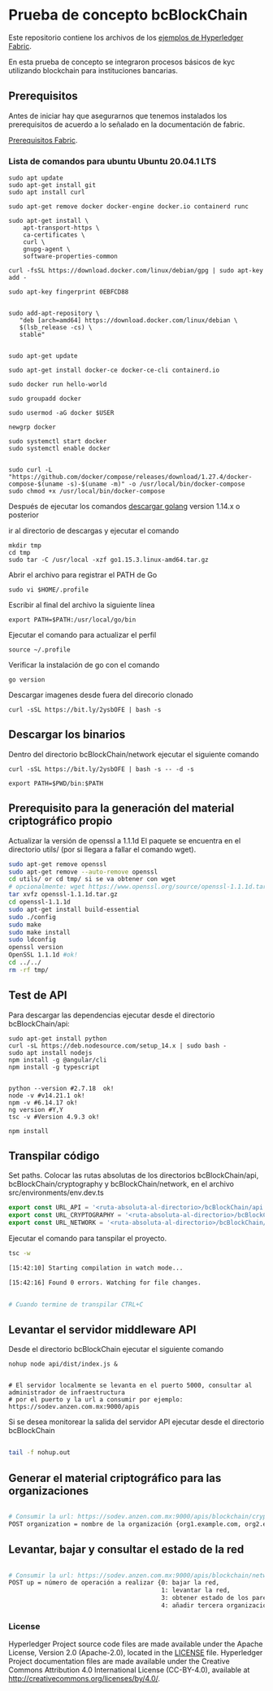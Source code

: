 # Prueba de concepto bcBlockChain  

Este repositorio contiene los archivos de los [ejemplos de Hyperledger Fabric](https://github.com/hyperledger/fabric-samples). 

En esta prueba de concepto se integraron procesos básicos de kyc utilizando blockchain para instituciones bancarias. 

## Prerequisitos
Antes de iniciar hay que asegurarnos que tenemos instalados los prerequisitos de acuerdo a lo señalado en la documentación de fabric.

[Prerequisitos Fabric](https://hyperledger-fabric.readthedocs.io/en/latest/prereqs.html).

### Lista de comandos para ubuntu Ubuntu 20.04.1 LTS

```
sudo apt update
sudo apt-get install git
sudo apt install curl

sudo apt-get remove docker docker-engine docker.io containerd runc

sudo apt-get install \
    apt-transport-https \
    ca-certificates \
    curl \
    gnupg-agent \
    software-properties-common

curl -fsSL https://download.docker.com/linux/debian/gpg | sudo apt-key add -

sudo apt-key fingerprint 0EBFCD88


sudo add-apt-repository \
   "deb [arch=amd64] https://download.docker.com/linux/debian \
   $(lsb_release -cs) \
   stable"


sudo apt-get update

sudo apt-get install docker-ce docker-ce-cli containerd.io

sudo docker run hello-world

sudo groupadd docker

sudo usermod -aG docker $USER

newgrp docker

sudo systemctl start docker
sudo systemctl enable docker


sudo curl -L "https://github.com/docker/compose/releases/download/1.27.4/docker-compose-$(uname -s)-$(uname -m)" -o /usr/local/bin/docker-compose
sudo chmod +x /usr/local/bin/docker-compose
```

Después de ejecutar los comandos [descargar golang](https://golang.org/dl/) version 1.14.x o posterior 

ir al directorio de descargas y ejecutar el comando 
```
mkdir tmp
cd tmp
sudo tar -C /usr/local -xzf go1.15.3.linux-amd64.tar.gz
```
Abrir el archivo para registrar el PATH de Go
```
sudo vi $HOME/.profile
```

Escribir al final del archivo la siguiente línea 
```
export PATH=$PATH:/usr/local/go/bin
```
Ejecutar el comando para actualizar el perfil
```
source ~/.profile
```
Verificar la instalación de go con el comando 
```
go version
```
Descargar imagenes desde fuera del direcorio clonado
```
curl -sSL https://bit.ly/2ysbOFE | bash -s
```

## Descargar los binarios

Dentro del directorio bcBlockChain/network ejecutar el siguiente comando

```
curl -sSL https://bit.ly/2ysbOFE | bash -s -- -d -s

export PATH=$PWD/bin:$PATH
```

## Prerequisito para la generación del material criptográfico propio


Actualizar la versión de openssl a 1.1.1d El paquete se encuentra en el directorio utils/ (por si llegara a fallar el comando wget).

```bash
sudo apt-get remove openssl
sudo apt-get remove --auto-remove openssl
cd utils/ or cd tmp/ si se va obtener con wget
# opcionalmente: wget https://www.openssl.org/source/openssl-1.1.1d.tar.gz
tar xvfz openssl-1.1.1d.tar.gz
cd openssl-1.1.1d
sudo apt-get install build-essential
sudo ./config
sudo make
sudo make install
sudo ldconfig
openssl version
OpenSSL 1.1.1d #ok!
cd ../../
rm -rf tmp/ 
```

## Test de API

Para descargar las dependencias ejecutar desde el directorio bcBlockChain/api:

```
sudo apt-get install python
curl -sL https://deb.nodesource.com/setup_14.x | sudo bash -
sudo apt install nodejs
npm install -g @angular/cli
npm install -g typescript


python --version #2.7.18  ok! 
node -v #v14.21.1 ok!
npm -v #6.14.17 ok!
ng version #Y,Y
tsc -v #Version 4.9.3 ok!

npm install
```

## Transpilar código

Set paths. Colocar las rutas absolutas de los directorios bcBlockChain/api, bcBlockChain/cryptography y bcBlockChain/network,  en el archivo src/environments/env.dev.ts

```javascript
export const URL_API = '<ruta-absoluta-al-directorio>/bcBlockChain/api';
export const URL_CRYPTOGRAPHY = '<ruta-absoluta-al-directorio>/bcBlockChain/cryptography';
export const URL_NETWORK = '<ruta-absoluta-al-directorio>/bcBlockChain/network';
```
Ejecutar el comando para tanspilar el proyecto.

```bash
tsc -w

[15:42:10] Starting compilation in watch mode...

[15:42:16] Found 0 errors. Watching for file changes.


# Cuando termine de transpilar CTRL+C
```

## Levantar el servidor middleware API

Desde el directorio bcBlockChain ejecutar el siguiente comando

```
nohup node api/dist/index.js &


# El servidor localmente se levanta en el puerto 5000, consultar al administrador de infraestructura
# por el puerto y la url a consumir por ejemplo:  https://sodev.anzen.com.mx:9000/apis 
```

Si se desea monitorear la salida del servidor API ejecutar desde el directorio bcBlockChain 

```bash

tail -f nohup.out

```

## Generar el material criptográfico para las organizaciones


```bash

# Consumir la url: https://sodev.anzen.com.mx:9000/apis/blockchain/cryptography
POST organization = nombre de la organización {org1.example.com, org2.example.com, org3.example.com} 

```
 

## Levantar, bajar y consultar el estado de la red

```bash

# Consumir la url: https://sodev.anzen.com.mx:9000/apis/blockchain/network
POST up = número de operación a realizar {0: bajar la red,
                                          1: levantar la red,
                                          3: obtener estado de los pares,
                                          4: añadir tercera organización}

```
 
### License <a name="license"></a>

Hyperledger Project source code files are made available under the Apache
License, Version 2.0 (Apache-2.0), located in the [LICENSE](LICENSE) file.
Hyperledger Project documentation files are made available under the Creative
Commons Attribution 4.0 International License (CC-BY-4.0), available at http://creativecommons.org/licenses/by/4.0/.
